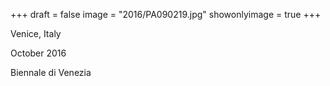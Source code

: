 +++
draft = false
image = "2016/PA090219.jpg"
showonlyimage = true
+++

Venice, Italy

October 2016
<!--more-->

Biennale di Venezia
